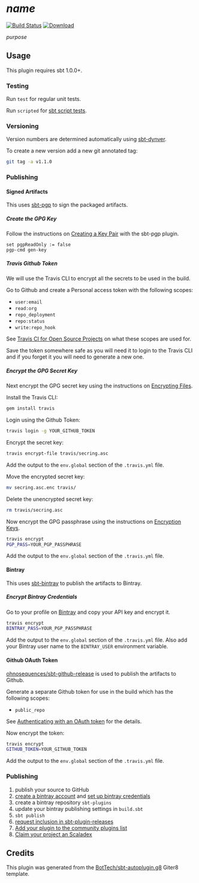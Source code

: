 # $name$

[![Build Status](https://travis-ci.org/$organizationName;format="word"$/$name$.svg?branch=master)](https://travis-ci.org/$organizationName;format="word"$/$name$)
[![Download](https://api.bintray.com/packages/$organizationName;format="word,lower"$/sbt-plugins/$name$/images/download.svg) ](https://bintray.com/$organizationName;format="word,lower"$/sbt-plugins/$name$/_latestVersion)

$purpose$

## Usage

This plugin requires sbt 1.0.0+.

### Testing

Run `test` for regular unit tests.

Run `scripted` for [sbt script tests](http://www.scala-sbt.org/1.x/docs/Testing-sbt-plugins.html).

### Versioning

Version numbers are determined automatically using [sbt-dynver](https://github.com/dwijnand/sbt-dynver).

To create a new version add a new git annotated tag:
```bash
git tag -a v1.1.0
```

### Publishing

#### Signed Artifacts

This uses [sbt-pgp](https://github.com/sbt/sbt-pgp) to sign the packaged artifacts.

##### Create the GPG Key

Follow the instructions on [Creating a Key Pair](https://www.scala-sbt.org/sbt-pgp/usage.html) with the sbt-pgp plugin.

```sbtshell
set pgpReadOnly := false
pgp-cmd gen-key
```

##### Travis Github Token

We will use the Travis CLI to encrypt all the secrets to be used in the build.

Go to Github and create a Personal access token with the following scopes:
* `user:email`
* `read:org`
* `repo_deployment`
* `repo:status`
* `write:repo_hook`

See [Travis CI for Open Source Projects](https://docs.travis-ci.com/user/github-oauth-scopes/#travis-ci-for-open-source-projects)
on what these scopes are used for.

Save the token somewhere safe as you will need it to login to the Travis CLI and if you forget it you will need to
generate a new one.

##### Encrypt the GPG Secret Key

Next encrypt the GPG secret key using the instructions on [Encrypting Files](https://docs.travis-ci.com/user/encrypting-files/).

Install the Travis CLI:
```bash
gem install travis
```

Login using the Github Token:
```bash
travis login -g YOUR_GITHUB_TOKEN
```

Encrypt the secret key:
```bash
travis encrypt-file travis/secring.asc
```

Add the output to the `env.global` section of the `.travis.yml` file.

Move the encrypted secret key:
```bash
mv secring.asc.enc travis/
```

Delete the unencrypted secret key:
```bash
rm travis/secring.asc
```

Now encrypt the GPG passphrase using the instructions on [Encryption Keys](https://docs.travis-ci.com/user/encryption-keys/).
```bash
travis encrypt
PGP_PASS=YOUR_PGP_PASSPHRASE
```

Add the output to the `env.global` section of the `.travis.yml` file.

#### Bintray

This uses [sbt-bintray](https://github.com/sbt/sbt-bintray) to publish the artifacts to Bintray.

##### Encrypt Bintray Credentials

Go to your profile on [Bintray](https://bintray.com) and copy your API key and encrypt it.
```bash
travis encrypt
BINTRAY_PASS=YOUR_PGP_PASSPHRASE
```

Add the output to the `env.global` section of the `.travis.yml` file.
Also add your Bintray user name to the `BINTRAY_USER` environment variable.

#### Github OAuth Token

[ohnosequences/sbt-github-release](https://github.com/ohnosequences/sbt-github-release) is used to publish the artifacts to Github.

Generate a separate Github token for use in the build which has the following scopes:
* `public_repo`

See [Authenticating with an OAuth token](https://docs.travis-ci.com/user/deployment/releases/#authenticating-with-an-oauth-token)
for the details.

Now encrypt the token:
```bash
travis encrypt
GITHUB_TOKEN=YOUR_GITHUB_TOKEN
```

Add the output to the `env.global` section of the `.travis.yml` file.

### Publishing

1. publish your source to GitHub
2. [create a bintray account](https://bintray.com/signup/index) and [set up bintray credentials](https://github.com/sbt/sbt-bintray#publishing)
3. create a bintray repository `sbt-plugins` 
4. update your bintray publishing settings in `build.sbt`
5. `sbt publish`
6. [request inclusion in sbt-plugin-releases](https://bintray.com/sbt/sbt-plugin-releases)
7. [Add your plugin to the community plugins list](https://github.com/sbt/website#attention-plugin-authors)
8. [Claim your project an Scaladex](https://github.com/scalacenter/scaladex-contrib#claim-your-project)

## Credits

This plugin was generated from the [BotTech/sbt-autoplugin.g8](https://github.com/BotTech/sbt-autoplugin.g8) Giter8 template.
